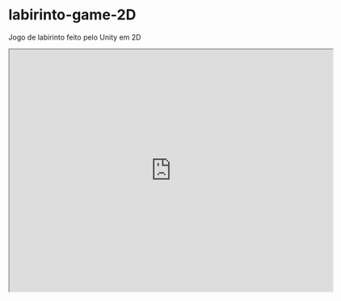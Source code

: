 # labirinto-game-2D
Jogo de labirinto feito pelo Unity em 2D 

<iframe src="https://drive.google.com/file/d/1TizuVl9e9qDU1U6ruMbeq-JI9lVW315l/preview" width="640" height="480" allow="autoplay"></iframe>
